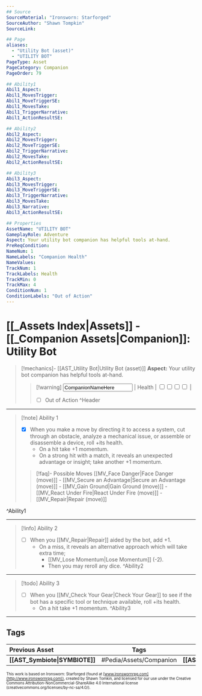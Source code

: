 ```yaml
---
## Source
SourceMaterial: "Ironsworn: Starforged"
SourceAuthor: "Shawn Tompkin"
SourceLink: 

## Page
aliases:
  - "Utility Bot (asset)"
  - "UTILITY BOT"
PageType: Asset
PageCategory: Companion
PageOrder: 79

## Ability1
Abil1_Aspect:
Abil1_MovesTrigger:
Abil1_MoveTriggerSE:
Abil1_MovesTake:
Abil1_TriggerNarrative:
Abil1_ActionResultSE:

## Ability2
Abil2_Aspect:
Abil2_MovesTrigger:
Abil2_MoveTriggerSE:
Abil2_TriggerNarrative:
Abil2_MovesTake:
Abil2_ActionResultSE:

## Ability3
Abil3_Aspect:
Abil3_MovesTrigger:
Abil3_MoveTriggerSE:
Abil3_TriggerNarrative:
Abil3_MovesTake:
Abil3_Narrative:
Abil3_ActionResultSE:

## Properties
AssetName: "UTILITY BOT"
GameplayRole: Adventure
Aspect: Your utility bot companion has helpful tools at-hand. 
PreReqCondition: 
NameNum: 1
NameLabels: "Companion Health"
NameValues:
TrackNum: 1
TrackLabels: Health
TrackMin: 0
TrackMax: 4
ConditionNum: 1
ConditionLabels: "Out of Action"
---
```

# [[_Assets Index|Assets]] - [[_Companion Assets|Companion]]: Utility Bot
> [!mechanics]- [[AST_Utility Bot|Utility Bot (asset)]]
> **Aspect:** Your utility bot companion has helpful tools at-hand. 
> > [!warning] <input type=texbox value="CompanionNameHere"> | Health | <input type="checkbox" /><input type="checkbox" /><input type="checkbox" /><input type="checkbox" /> |
> > - [ ] Out of Action
^Header
___
> [!note] Ability 1
> - [x] When you make a move by directing it to access a system, cut through an obstacle, analyze a mechanical issue, or assemble or disassemble a device, roll +its health.  
> 	- On a hit take +1 momentum. 
> 	- On a strong hit with a match, it reveals an unexpected advantage or insight; take another +1 momentum.
> > [!faq]- Possible Moves
> > [[MV_Face Danger|Face Danger (move)]] - [[MV_Secure an Advantage|Secure an Advantage (move)]] - [[MV_Gain Ground|Gain Ground (move)]] - [[MV_React Under Fire|React Under Fire (move)]] - [[MV_Repair|Repair (move)]]

^Ability1
___
> [!info] Ability 2
> - [ ] When you [[MV_Repair|Repair]] aided by the bot, add +1. 
> 	- On a miss, it reveals an alternative approach which will take extra time; 
> 		- [[MV_Lose Momentum|Lose Momentum]] (-2).
> 		- Then you may reroll any dice.
^Ability2
___
> [!todo] Ability 3
> - [ ] When you [[MV_Check Your Gear|Check Your Gear]] to see if the bot has a specific tool or technique available, roll +its health.
> 	- On a hit take +1 momentum.
^Ability3
___

## Tags
| Previous Asset| Tags | Next Asset |
|:--- |:---:| ---:|
| **[[AST_Symbiote\|SYMBIOTE]]** | #Pedia/Assets/Companion | **[[AST_Voidglider\|VOIDGLIDER]]** |

<font size=-2>This work is based on Ironsworn: Starforged (found at [www.ironswornrpg.com](http://www.ironswornrpg.com)), created by Shawn Tomkin, and licensed for our use under the Creative Commons Attribution-NonCommercial-ShareAlike 4.0 International license  (creativecommons.org/licenses/by-nc-sa/4.0/).</font>